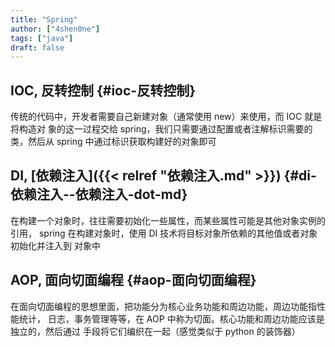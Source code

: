 ```yaml
---
title: "Spring"
author: ["4shen0ne"]
tags: ["java"]
draft: false
---
```


## IOC, 反转控制 {#ioc-反转控制}

传统的代码中，开发者需要自己新建对象（通常使用 new）来使用，而 IOC 就是将构造对
象的这一过程交给 spring，我们只需要通过配置或者注解标识需要的类，然后从 spring
中通过标识获取构建好的对象即可


## DI, [依赖注入]({{< relref "依赖注入.md" >}}) {#di-依赖注入--依赖注入-dot-md}

在构建一个对象时，往往需要初始化一些属性，而某些属性可能是其他对象实例的引用，
spring 在构建对象时，使用 DI 技术将目标对象所依赖的其他值或者对象初始化并注入到
对象中


## AOP, 面向切面编程 {#aop-面向切面编程}

在面向切面编程的思想里面，把功能分为核心业务功能和周边功能，周边功能指性能统计，
日志，事务管理等等，在 AOP 中称为切面。核心功能和周边功能应该是独立的，然后通过
手段将它们编织在一起（感觉类似于 python 的装饰器）
